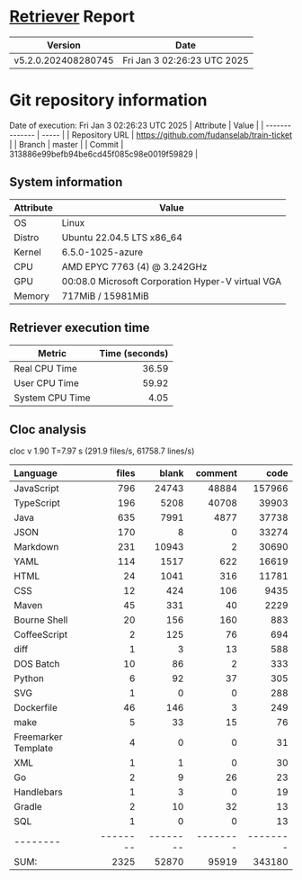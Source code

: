 # [Retriever](https://github.com/PalladioSimulator/Palladio-ReverseEngineering-Retriever) Report
| Version | Date |
| ------- | ---- |
| v5.2.0.202408280745 | Fri Jan  3 02:26:23 UTC 2025 |

# Git repository information
Date of execution: Fri Jan  3 02:26:23 UTC 2025
|    Attribute   | Value |
| -------------- | ----- |
| Repository URL | https://github.com/fudanselab/train-ticket |
| Branch         | master |
| Commit         | 313886e99befb94be6cd45f085c98e0019f59829 |


## System information
| Attribute | Value |
| --------- | ----- |
| OS | Linux  |
| Distro | Ubuntu 22.04.5 LTS x86_64  |
| Kernel | 6.5.0-1025-azure  |
| CPU | AMD EPYC 7763 (4) @ 3.242GHz  |
| GPU | 00:08.0 Microsoft Corporation Hyper-V virtual VGA  |
| Memory | 717MiB / 15981MiB  |

## Retriever execution time
| Metric | Time (seconds) |
| --- | ---: |
| Real CPU Time | 36.59 |
| User CPU Time | 59.92 |
| System CPU Time | 4.05 |
<!--
Explainations:
- __Real CPU Time__: actual time the command has run (can be less than total time spent in user and system mode for multi-threaded processes)
- __User CPU Time__: time the command has spent running in user mode
- __System CPU Time__: time the command has spent running in system or kernel mode
-->

## Cloc analysis
cloc v 1.90  T=7.97 s (291.9 files/s, 61758.7 lines/s)

Language|files|blank|comment|code
:-------|-------:|-------:|-------:|-------:
JavaScript|796|24743|48884|157966
TypeScript|196|5208|40708|39903
Java|635|7991|4877|37738
JSON|170|8|0|33274
Markdown|231|10943|2|30690
YAML|114|1517|622|16619
HTML|24|1041|316|11781
CSS|12|424|106|9435
Maven|45|331|40|2229
Bourne Shell|20|156|160|883
CoffeeScript|2|125|76|694
diff|1|3|13|588
DOS Batch|10|86|2|333
Python|6|92|37|305
SVG|1|0|0|288
Dockerfile|46|146|3|249
make|5|33|15|76
Freemarker Template|4|0|0|31
XML|1|1|0|30
Go|2|9|26|23
Handlebars|1|3|0|19
Gradle|2|10|32|13
SQL|1|0|0|13
--------|--------|--------|--------|--------
SUM:|2325|52870|95919|343180

